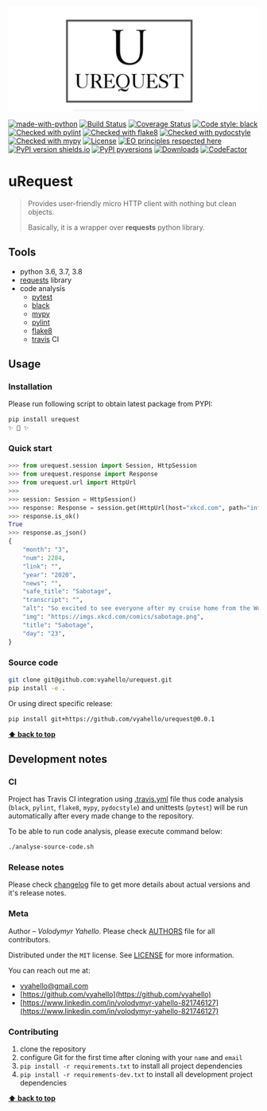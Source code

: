 ![Screenshot](icon.png)

[![made-with-python](https://img.shields.io/badge/Made%20with-Python-1f425f.svg)](https://www.python.org/)
[![Build Status](https://travis-ci.org/upymake/urequest.svg?branch=master)](https://travis-ci.org/upymake/urequest)
[![Coverage Status](https://coveralls.io/repos/github/upymake/urequest/badge.svg?branch=master)](https://coveralls.io/github/upymake/urequest?branch=master)
[![Code style: black](https://img.shields.io/badge/code%20style-black-000000.svg)](https://github.com/psf/black)
[![Checked with pylint](https://img.shields.io/badge/pylint-checked-blue)](https://www.pylint.org)
[![Checked with flake8](https://img.shields.io/badge/flake8-checked-blue)](http://flake8.pycqa.org/)
[![Checked with pydocstyle](https://img.shields.io/badge/pydocstyle-checked-yellowgreen)](http://www.pydocstyle.org/)
[![Checked with mypy](http://www.mypy-lang.org/static/mypy_badge.svg)](http://mypy-lang.org/)
[![License](https://img.shields.io/badge/license-MIT-green.svg)](LICENSE.md)
[![EO principles respected here](https://www.elegantobjects.org/badge.svg)](https://www.elegantobjects.org)
[![PyPI version shields.io](https://img.shields.io/pypi/v/urequest.svg)](https://pypi.python.org/pypi/urequest/)
[![PyPI pyversions](https://img.shields.io/pypi/pyversions/urequest.svg)](https://pypi.python.org/pypi/urequest/)
[![Downloads](https://pepy.tech/badge/urequest)](https://pepy.tech/project/urequest)
[![CodeFactor](https://www.codefactor.io/repository/github/upymake/urequest/badge)](https://www.codefactor.io/repository/github/upymake/urequest)

# uRequest

> Provides user-friendly micro HTTP client with nothing but clean objects.
>
> Basically, it is a wrapper over **requests** python library.

## Tools

- python 3.6, 3.7, 3.8
- [requests](https://requests.readthedocs.io/en/master) library
- code analysis
  - [pytest](https://pypi.org/project/pytest/)
  - [black](https://black.readthedocs.io/en/stable/)
  - [mypy](http://mypy.readthedocs.io/en/latest)
  - [pylint](https://www.pylint.org/)
  - [flake8](http://flake8.pycqa.org/en/latest/)
  - [travis](https://travis-ci.org/) CI

## Usage

### Installation

Please run following script to obtain latest package from PYPI:
```bash
pip install urequest
✨ 🍰 ✨
```
### Quick start

```python
>>> from urequest.session import Session, HttpSession
>>> from urequest.response import Response
>>> from urequest.url import HttpUrl
>>>
>>> session: Session = HttpSession()
>>> response: Response = session.get(HttpUrl(host="xkcd.com", path="info.0.json"))
>>> response.is_ok()
True
>>> response.as_json()
{
    "month": "3",
    "num": 2284,
    "link": "",
    "year": "2020",
    "news": "",
    "safe_title": "Sabotage",
    "transcript": "",
    "alt": "So excited to see everyone after my cruise home from the World Handshake Championships!",
    "img": "https://imgs.xkcd.com/comics/sabotage.png",
    "title": "Sabotage",
    "day": "23",
}
```
### Source code

```bash
git clone git@github.com:vyahello/urequest.git
pip install -e .
```

Or using direct specific release:
```bash
pip install git+https://github.com/vyahello/urequest@0.0.1
```
**[⬆ back to top](#urequest)**

## Development notes

### CI

Project has Travis CI integration using [.travis.yml](.travis.yml) file thus code analysis (`black`, `pylint`, `flake8`, `mypy`, `pydocstyle`) and unittests (`pytest`) will be run automatically after every made change to the repository.

To be able to run code analysis, please execute command below:
```bash
./analyse-source-code.sh
```
### Release notes

Please check [changelog](CHANGELOG.md) file to get more details about actual versions and it's release notes.

### Meta

Author – _Volodymyr Yahello_. Please check [AUTHORS](AUTHORS.md) file for all contributors.

Distributed under the `MIT` license. See [LICENSE](LICENSE.md) for more information.

You can reach out me at:
* [vyahello@gmail.com](vyahello@gmail.com)
* [https://github.com/vyahello](https://github.com/vyahello)
* [https://www.linkedin.com/in/volodymyr-yahello-821746127](https://www.linkedin.com/in/volodymyr-yahello-821746127)

### Contributing
1. clone the repository
2. configure Git for the first time after cloning with your `name` and `email`
3. `pip install -r requirements.txt` to install all project dependencies
4. `pip install -r requirements-dev.txt` to install all development project dependencies

**[⬆ back to top](#urequest)**
